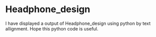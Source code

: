 # Headphone_design
I have displayed a output of Headphone_design using python by text allignment. Hope this python code is useful.
